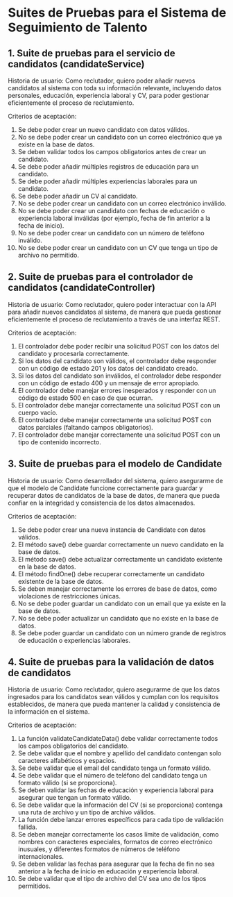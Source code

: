 # Suites de Pruebas para el Sistema de Seguimiento de Talento

## 1. Suite de pruebas para el servicio de candidatos (candidateService)

Historia de usuario:
Como reclutador, quiero poder añadir nuevos candidatos al sistema con toda su información relevante, incluyendo datos personales, educación, experiencia laboral y CV, para poder gestionar eficientemente el proceso de reclutamiento.

Criterios de aceptación:

1. Se debe poder crear un nuevo candidato con datos válidos.
2. No se debe poder crear un candidato con un correo electrónico que ya existe en la base de datos.
3. Se deben validar todos los campos obligatorios antes de crear un candidato.
4. Se debe poder añadir múltiples registros de educación para un candidato.
5. Se debe poder añadir múltiples experiencias laborales para un candidato.
6. Se debe poder añadir un CV al candidato.
7. No se debe poder crear un candidato con un correo electrónico inválido.
8. No se debe poder crear un candidato con fechas de educación o experiencia laboral inválidas (por ejemplo, fecha de fin anterior a la fecha de inicio).
9. No se debe poder crear un candidato con un número de teléfono inválido.
10. No se debe poder crear un candidato con un CV que tenga un tipo de archivo no permitido.

## 2. Suite de pruebas para el controlador de candidatos (candidateController)

Historia de usuario:
Como reclutador, quiero poder interactuar con la API para añadir nuevos candidatos al sistema, de manera que pueda gestionar eficientemente el proceso de reclutamiento a través de una interfaz REST.

Criterios de aceptación:

1. El controlador debe poder recibir una solicitud POST con los datos del candidato y procesarla correctamente.
2. Si los datos del candidato son válidos, el controlador debe responder con un código de estado 201 y los datos del candidato creado.
3. Si los datos del candidato son inválidos, el controlador debe responder con un código de estado 400 y un mensaje de error apropiado.
4. El controlador debe manejar errores inesperados y responder con un código de estado 500 en caso de que ocurran.
5. El controlador debe manejar correctamente una solicitud POST con un cuerpo vacío.
6. El controlador debe manejar correctamente una solicitud POST con datos parciales (faltando campos obligatorios).
7. El controlador debe manejar correctamente una solicitud POST con un tipo de contenido incorrecto.

## 3. Suite de pruebas para el modelo de Candidate

Historia de usuario:
Como desarrollador del sistema, quiero asegurarme de que el modelo de Candidate funcione correctamente para guardar y recuperar datos de candidatos de la base de datos, de manera que pueda confiar en la integridad y consistencia de los datos almacenados.

Criterios de aceptación:

1. Se debe poder crear una nueva instancia de Candidate con datos válidos.
2. El método save() debe guardar correctamente un nuevo candidato en la base de datos.
3. El método save() debe actualizar correctamente un candidato existente en la base de datos.
4. El método findOne() debe recuperar correctamente un candidato existente de la base de datos.
5. Se deben manejar correctamente los errores de base de datos, como violaciones de restricciones únicas.
6. No se debe poder guardar un candidato con un email que ya existe en la base de datos.
7. No se debe poder actualizar un candidato que no existe en la base de datos.
8. Se debe poder guardar un candidato con un número grande de registros de educación o experiencias laborales.

## 4. Suite de pruebas para la validación de datos de candidatos

Historia de usuario:
Como reclutador, quiero asegurarme de que los datos ingresados para los candidatos sean válidos y cumplan con los requisitos establecidos, de manera que pueda mantener la calidad y consistencia de la información en el sistema.

Criterios de aceptación:

1. La función validateCandidateData() debe validar correctamente todos los campos obligatorios del candidato.
2. Se debe validar que el nombre y apellido del candidato contengan solo caracteres alfabéticos y espacios.
3. Se debe validar que el email del candidato tenga un formato válido.
4. Se debe validar que el número de teléfono del candidato tenga un formato válido (si se proporciona).
5. Se deben validar las fechas de educación y experiencia laboral para asegurar que tengan un formato válido.
6. Se debe validar que la información del CV (si se proporciona) contenga una ruta de archivo y un tipo de archivo válidos.
7. La función debe lanzar errores específicos para cada tipo de validación fallida.
8. Se deben manejar correctamente los casos límite de validación, como nombres con caracteres especiales, formatos de correo electrónico inusuales, y diferentes formatos de números de teléfono internacionales.
9. Se deben validar las fechas para asegurar que la fecha de fin no sea anterior a la fecha de inicio en educación y experiencia laboral.
10. Se debe validar que el tipo de archivo del CV sea uno de los tipos permitidos.

